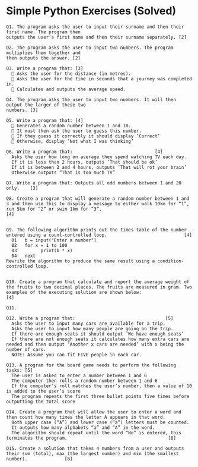 # Simple Python Exercises (Solved)

    Q1. The program asks the user to input their surname and then their first name. The program then
    outputs the user’s first name and then their surname separately. [2]
    
    Q2. The program asks the user to input two numbers. The program multiplies them together and
    then outputs the answer. [2]
    
    Q3. Write a program that: [3]
       Asks the user for the distance (in metres).
       Asks the user for the time in seconds that a journey was completed in.
       Calculates and outputs the average speed.
    
    Q4. The program asks the user to input two numbers. It will then output the larger of these two
    numbers. [3]
    
    Q5. Write a program that: [4]
       Generates a random number between 1 and 10.
       It must then ask the user to guess this number.
       If they guess it correctly it should display ‘Correct’
       Otherwise, display ‘Not what I was thinking’
 
    Q6. Write a program that:								[4]
      Asks the user how long on average they spend watching TV each day.
      If it is less than 2 hours, outputs ‘That should be ok’
      If it is between 2 and 4 hours, outputs ‘That will rot your brain’
      Otherwise outputs “That is too much TV”

    Q7. Write a program that: Outputs all odd numbers between 1 and 20 only. 	[3]

    Q8. Create a program that will generate a random number between 1 and 3 and then use this to display a message to either walk 10km for “1”, run 5km for “2” or swim 1km for “3”.											[4]


    Q9. The following algorithm prints out the times table of the number entered using a count-controlled loop.								[4]
      01   b = input("Enter a number") 
      02   for x = 1 to 100 
      03         print(b * x)
      04   next	
    Rewrite the algorithm to produce the same result using a condition-controlled loop.


    Q10. Create a program that calculate and report the average weight of the fruits to two decimal places. The fruits are measured in gram. Two examples of the executing solution are shown below:								[4]
    
    Q11. 
         
    Q12. Write a program that:									[5]
      Asks the user to input many cars are available for a trip.
      Asks the user to input how many people are going on the trip. 
      If there are enough seats it should output ‘We have enough seats’
      If there are not enough seats it calculates how many extra cars are needed and then output ‘Another x cars are needed’ with x being the number of cars. 
      NOTE: Assume you can fit FIVE people in each car. 

    Q13. A program for the board game needs to perform the following tasks:	[5]
      The user is asked to enter a number between 1 and 6
      The computer then rolls a random number between 1 and 6
      If the computer’s roll matches the user’s number, then a value of 10 is added to the user’s score
      The program repeats the first three bullet points five times before outputting the total score

    Q14. Create a program that will allow the user to enter a word and then count how many times the letter A appears in that word. 
      Both upper case (“A”) and lower case (“a”) letters must be counted.
      It outputs how many alphabets “a” and “A” in the word. 
      The algorithm should repeat until the word “No” is entered, this terminates the program.										[8]

    Q15. Create a solution that takes 4 numbers from a user and outputs their sum (total), max (the largest number) and min (the smallest number).				[8]
